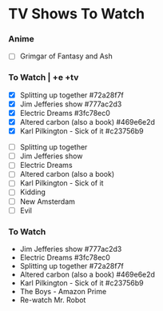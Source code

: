 # TV Shows To Watch
### Anime
- [ ] Grimgar of Fantasy and Ash

### To Watch | +e +tv
* [X] Splitting up together  #72a28f7f
* [X] Jim Jefferies show  #777ac2d3
* [X] Electric Dreams  #3fc78ec0
* [X] Altered carbon (also a book)  #469e6e2d
* [X] Karl Pilkington - Sick of it  #c23756b9
- [ ] Splitting up together 
- [ ] Jim Jefferies show 
- [ ] Electric Dreams
- [ ] Altered carbon (also a book) 
- [ ] Karl Pilkington - Sick of it
- [ ] Kidding
- [ ] New Amsterdam
- [ ] Evil

### To Watch
* Jim Jefferies show  #777ac2d3
* Electric Dreams  #3fc78ec0
* Splitting up together  #72a28f7f
* Altered carbon (also a book)  #469e6e2d
* Karl Pilkington - Sick of it  #c23756b9
* The Boys - Amazon Prime
* Re-watch Mr. Robot


